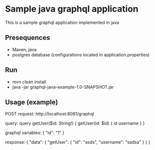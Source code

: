 # Sample java graphql application
This is a sample graphql application implemented in java

## Presequences
- Maven, java
- postgres database (configurations located in application.properties) 

## Run
- mvn clean install
- java -jar graphql-java-example-1.0-SNAPSHOT.jar

## Usage (example)
POST request: http://localhost:8081/graphql

query: 
    query getUser($id: String!) {
        getUser(id: $id) {
            id
            username
        }
    }
    
graphql variables:
    {
    	"id": "1"
    }
    
response: 
    {
        "data": {
            "getUser": {
                "id": "asds",
                "username": "sadsa"
            }
        }
    }